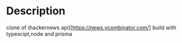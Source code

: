 # Description

clone of (hackernews api)[https://news.ycombinator.com/]
build with typescipt,node and prisma
